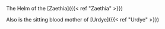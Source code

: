 The Helm of the [Zaethia]({{< ref "Zaethia" >}})

Also is the sitting blood mother of [Urdye]({{< ref "Urdye" >}})
